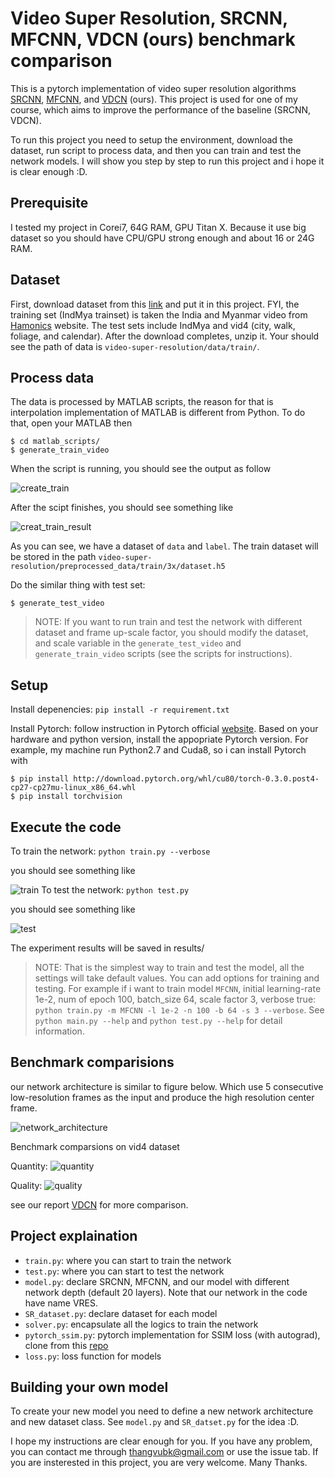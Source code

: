 # Video Super Resolution, SRCNN, MFCNN, VDCN (ours) benchmark comparison  
This is a pytorch implementation of video super resolution algorithms [SRCNN](http://personal.ie.cuhk.edu.hk/~ccloy/files/eccv_2014_deepresolution.pdf), [MFCNN](http://cs231n.stanford.edu/reports/2016/pdfs/212_Report.pdf), and [VDCN](https://drive.google.com/open?id=1A6mHsTWZZhWai8evuEjS-HEGmB2q49fh) (ours). This project is used for one of my course, which aims to improve the performance of the baseline (SRCNN, VDCN). 

To run this project you need to setup the environment, download the dataset, run script to process data, and then you can train and test the network models. I will show you step by step to run this project and i hope it is clear enough :D. 
## Prerequisite 
I tested my project in Corei7, 64G RAM, GPU Titan X. Because it use big dataset so you should have CPU/GPU strong enough and about 16 or 24G RAM. 
## Dataset
First, download dataset from this [link](https://drive.google.com/open?id=1-5eKvxDnIqrXE3ABSk6RcPwMrgsKeCsw) and put it in this project. FYI, the training set (IndMya trainset) is taken the India and Myanmar video from [Hamonics](https://www.harmonicinc.com/free-4k-demo-footage/) website. The test sets include IndMya and vid4 (city, walk, foliage, and calendar). After the download completes, unzip it. Your should see the path of data is ``video-super-resolution/data/train/``. 
## Process data
The data is processed by MATLAB scripts, the reason for that is interpolation implementation of MATLAB is different from Python. To do that, open your MATLAB then
```
$ cd matlab_scripts/
$ generate_train_video
```
When the script is running, you should see the output as follow

![create_train](https://github.com/thangvubk/video-super-resolution/blob/master/install-instructions/create_train.PNG)

After the scipt finishes, you should see something like

![creat_train_result](https://github.com/thangvubk/video-super-resolution/blob/master/install-instructions/create_train_result.PNG)

As you can see, we have a dataset of ``data`` and ``label``. The train dataset will be stored in the path ``video-super-resolution/preprocessed_data/train/3x/dataset.h5``

Do the similar thing with test set:
```
$ generate_test_video
```
> NOTE: If you want to run train and test the network with different dataset and frame up-scale factor, you should modify the dataset, and scale variable in the ``generate_test_video`` and ``generate_train_video`` scripts (see the scripts for instructions).
## Setup
Install depenencies: ``pip install -r requirement.txt``

Install Pytorch: follow instruction in Pytorch official [website](http://pytorch.org/). Based on your hardware and python version, install the appopriate Pytorch version.
For example, my machine run Python2.7 and Cuda8, so i can install Pytorch with 
```
$ pip install http://download.pytorch.org/whl/cu80/torch-0.3.0.post4-cp27-cp27mu-linux_x86_64.whl 
$ pip install torchvision 
```
## Execute the code
To train the network:
```python train.py --verbose```

you should see something like

![train](https://github.com/thangvubk/video-super-resolution/blob/master/install-instructions/training.PNG)
To test the network:
```python test.py```

you should see something like

![test](https://github.com/thangvubk/video-super-resolution/blob/master/install-instructions/testing.PNG)

The experiment results will be saved in results/
>NOTE: That is the simplest way to train and test the model, all the settings will take default values. You can add options for training and testing. For example if i want to train model ``MFCNN``, initial learning-rate 1e-2, num of epoch 100, batch_size 64, scale factor 3, verbose true: ``python train.py -m MFCNN -l 1e-2 -n 100 -b 64 -s 3 --verbose``. See ``python main.py --help`` and ``python test.py --help`` for detail information. 

## Benchmark comparisions
our network architecture is similar to figure below. Which use 5 consecutive low-resolution frames as the input and produce the high resolution center frame.

![network_architecture](https://github.com/thangvubk/video-super-resolution/blob/master/install-instructions/network_architecture.PNG)

Benchmark comparsions on vid4 dataset

Quantity:
![quantity](https://github.com/thangvubk/video-super-resolution/blob/master/install-instructions/quantitative.PNG)

Quality:
![quality](https://github.com/thangvubk/video-super-resolution/blob/master/install-instructions/qualitative.PNG)

see our report [VDCN](https://drive.google.com/open?id=1A6mHsTWZZhWai8evuEjS-HEGmB2q49fh) for more comparison. 

## Project explaination
- ``train.py``: where you can start to train the network
- ``test.py``: where you can start to test the network
- ``model.py``: declare SRCNN, MFCNN, and our model with different network depth (default 20 layers). Note that our network in the code have name VRES. 
- ``SR_dataset.py``: declare dataset for each model
- ``solver.py``: encapsulate all the logics to train the network
- ``pytorch_ssim.py``: pytorch implementation for SSIM loss (with autograd), clone from this [repo](https://github.com/Po-Hsun-Su/pytorch-ssim)
- ``loss.py``: loss function for models

## Building your own model
To create your new model you need to define a new network architecture and new dataset class. See ``model.py`` and ``SR_datset.py`` for the idea :D. 

I hope my instructions are clear enough for you. If you have any problem, you can contact me through thangvubk@gmail.com or use the issue tab. If you are insterested in this project, you are very welcome. Many Thanks. 
